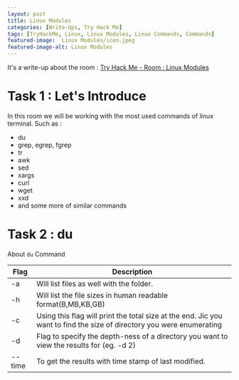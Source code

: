 ```yaml
---
layout: post
title: Linux Modules
categories: [Write-Ups, Try Hack Me]
tags: [TryHackMe, Linux, Linux Modules, Linux Commands, Commands]
featured-image:  Linux Modules/icon.jpeg
featured-image-alt: Linux Modules
---
```


It's a write-up about the room : [Try Hack Me - Room : Linux Modules](https://tryhackme.com/room/linuxmodules)

# Task 1 : Let's Introduce

In this room we will be working with the most used commands of linux terminal. Such as :

- du
- grep, egrep, fgrep
- tr
- awk
- sed
- xargs
- curl
- wget
- xxd
- and some more of similar commands

# Task 2 : du

About `du` Command



|Flag |Description
| --- | ----------- |
|-a	|Will list files as well with the folder.
|-h	|Will list the file sizes in human readable format(B,MB,KB,GB)
|-c	|Using this flag will print the total size at the end. Jic you want to find the size of directory you were enumerating
|-d <number> |Flag to specify the depth-ness of a directory you want to view the results for (eg. -d 2)
|--time |To get the results with time stamp of last modified.